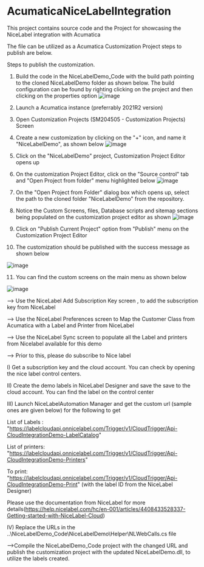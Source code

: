# AcumaticaNiceLabelIntegration

This project contains source code and the Project for showcasing the NiceLabel integration with Acumatica

The file can be utilized as a Acumatica Customization Project steps to publish are below.

Steps to publish the customization.
1. Build the code in the NiceLabelDemo_Code with the build path pointing to the cloned NiceLabelDemo folder as shown below. The build configuration can be found by righting clicking on the project and then clicking on the properties option 
![image](https://user-images.githubusercontent.com/13830240/160849043-7e22e245-4222-4f45-a65e-9e111b814299.png)


2. Launch a Acumatica instance (preferrably 2021R2 version)
3. Open Customization Projects (SM204505 - Customization Projects) Screen
4. Create a new customization by clicking on the "+" icon, and name it "NiceLabelDemo", as shown below
 ![image](https://user-images.githubusercontent.com/13830240/160195694-62b3312e-5da5-4d2e-8ef3-4788082e0907.png)
5. Click on the "NiceLabelDemo" project, Customization Project Editor opens up
6. On the customization Project Editor, click on the "Source control" tab and "Open Project from folder" menu highlighted below
![image](https://user-images.githubusercontent.com/13830240/160196054-cffcb7bd-426b-47bf-a536-ba7b12bfb014.png)
7. On the "Open Project from Folder" dialog box which opens up, select the path to the cloned folder "NiceLabelDemo" from the repository.
8. Notice the Custom Screens, files, Database scripts and sitemap sections being populated on the customization project editor as shown
![image](https://user-images.githubusercontent.com/13830240/160196531-6914c836-4853-4791-85bd-d3f394311281.png)
9. Click on "Publish Current Project" option from "Publish" menu on the Customization Project Editor
10. The customization should be published with the success message as shown below

![image](https://user-images.githubusercontent.com/13830240/160199197-d2b5d13a-a256-43a9-a3ca-0e3c03bf5e94.png)

11. You can find the custom screens on the main menu as shown below

![image](https://user-images.githubusercontent.com/13830240/160199361-391e2f1e-b784-412b-a4e9-3fa74205fa8f.png)


--> Use the NiceLabel Add Subscription Key screen , to add the subscription key from NiceLabel


--> Use the NiceLabel Preferences screen to Map the Customer Class from Acumatica with a Label and Printer from NiceLabel


--> Use the NiceLabel Sync screen to populate all the Label and printers from Nicelabel available for this demo


--> Prior to this, please do subscribe to Nice label

I) Get a subscription key and the cloud account. You can check by opening the nice label control centers.


II) Create the demo labels in NiceLabel Designer and save the save to the cloud account. You can find the label on the control center


III) Launch NiceLabelAutomation Manager and get the custom url (sample ones are given below) for the following to get 


List of Labels : "https://labelcloudapi.onnicelabel.com/Trigger/v1/CloudTrigger/Api-CloudIntegrationDemo-LabelCatalog"

List of printers: "https://labelcloudapi.onnicelabel.com/Trigger/v1/CloudTrigger/Api-CloudIntegrationDemo-Printers"

To print: "https://labelcloudapi.onnicelabel.com/Trigger/v1/CloudTrigger/Api-CloudIntegrationDemo-Print" (with the label ID from the NiceLabel Designer)

Please use the documentation from NiceLabel for more details(https://help.nicelabel.com/hc/en-001/articles/4408433528337-Getting-started-with-NiceLabel-Cloud) 
         
IV) Replace the URLs in the ..\NiceLabelDemo_Code\NiceLabelDemo\Helper\NLWebCalls.cs file

    
    
-->Compile the NiceLabelDemo_Code project with the changed URL and publish the customization project with the updated NiceLabelDemo.dll, to utilize the labels created.
    





